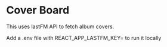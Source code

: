 # Cover Board

This uses lastFM API to fetch album covers.

Add a .env file with
REACT_APP_LASTFM_KEY=<your key>
to run it locally
